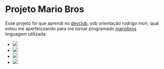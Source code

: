 <h1>Projeto Mario Bros</h1>



Esse projeto foi que aprendi no <a href="https://rodrigomori.com.br/devclub">devclub<a/>, sob orientação rodrigo mori,  qual estou me aperfeiçoando para me tornar programado
<a href="https://luishsamwaysmariobros.netlify.app">mariobros<a/>
<br>
linguagem utilizada:
<br>

- <img src="https://img.shields.io/badge/HTML-239120?style=for-the-badge&logo=html5&logoColor=white"/>
- <img src="https://img.shields.io/badge/CSS3-1572B6?style=for-the-badge&logo=css3&logoColor=white"/>
-  <img src="https://img.shields.io/badge/JavaScript-F7DF1E?style=for-the-badge&logo=javascript&logoColor=black"/>
- <img src="https://img.shields.io/badge/Netlify-00C7B7?style=for-the-badge&logo=netlify&logoColor=white"/>


